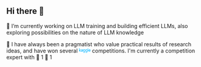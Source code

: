 ## Hi there 👋

🌱 I’m currently working on LLM training and building efficient LLMs, also exploring possibilities on the nature of LLM knowledge

🔭 I have always been a pragmatist who value practical results of research ideas, and have won several 
<a href="https://www.kaggle.com/janderchu" style="text-decoration: none;">
  <img src="./imgs/kaggle-logo.svg" width="30"/>
</a>
 competitions. I'm currently a competition expert with 🏅 1 🥈 1

<!--
**chuhac/chuhac** is a ✨ _special_ ✨ repository because its `README.md` (this file) appears on your GitHub profile.

Here are some ideas to get you started:

- 🔭 I’m currently working on ...
- 🌱 I’m currently learning ...
- 👯 I’m looking to collaborate on ...
- 🤔 I’m looking for help with ...
- 💬 Ask me about ...
- 📫 How to reach me: ...
- 😄 Pronouns: ...
- ⚡ Fun fact: ...
-->
